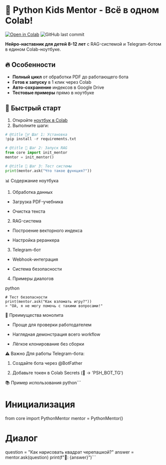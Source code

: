# 🚀 Python Kids Mentor - Всё в одном Colab!

[![Open in Colab](https://colab.research.google.com/assets/colab-badge.svg)](https://colab.research.google.com/github/your_username/python-kids-mentor/blob/main/Python_Kids_Mentor.ipynb)
![GitHub last commit](https://img.shields.io/github/last-commit/your_username/python-kids-mentor)

**Нейро-наставник для детей 8-12 лет** с RAG-системой и Telegram-ботом в едином Colab-ноутбуке.

## 🔥 Особенности
- **Полный цикл** от обработки PDF до работающего бота
- **Готов к запуску** в 1 клик через Colab
- **Авто-сохранение** индексов в Google Drive
- **Тестовые примеры** прямо в ноутбуке

## 🎯 Быстрый старт
1. Откройте [ноутбук в Colab]([https://colab.research.google.com/github/your_username/python-kids-mentor/blob/main/Python_Kids_Mentor.ipynb](https://colab.research.google.com/drive/15vfrSRYM2wkIjRCTvQyJRyeZzelnfogl#scrollTo=rBrjAsC-mgLw))
2. Выполните шаги:
```python
# @title 🏃‍♂️ Шаг 1: Установка
!pip install -r requirements.txt

# @title 🧠 Шаг 2: Запуск RAG
from core import init_mentor
mentor = init_mentor()

# @title 🤖 Шаг 3: Тест системы
print(mentor.ask("Что такое функция?"))
```

📊 Содержание ноутбука
1. Обработка данных

  - Загрузка PDF-учебника
  
  - Очистка текста

2. RAG-система

  - Построение векторного индекса
  
  - Настройка реранкера

3. Telegram-бот

  - Webhook-интеграция
  
  - Система безопасности

4. Примеры диалогов

python
```
# Тест безопасности
print(mentor.ask("Как взломать игру?"))
> "Ой, я не могу помочь с такими вопросами!"
```

🌟 Преимущества монолита
- Проще для проверки работодателем

- Наглядная демонстрация всего workflow

- Лёгкое клонирование без сборки

⚠️ Важно
Для работы Telegram-бота:

1. Создайте бота через @BotFather

2. Добавьте токен в Colab Secrets (🔑 → 'PSH_BOT_TG')

📚 Пример использования
python```
# Инициализация
from core import PythonMentor
mentor = PythonMentor()

# Диалог
question = "Как нарисовать квадрат черепашкой?"
answer = mentor.ask(question)
print(f"🤖: {answer}")```
